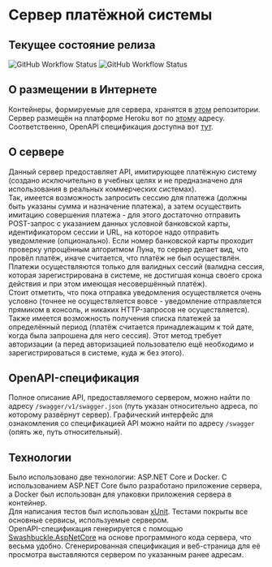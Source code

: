 # Сервер платёжной системы

## Текущее состояние релиза

![GitHub Workflow Status](https://img.shields.io/github/workflow/status/pamugk/PaymentSystem/.NET%20Core?logo=.Net)
![GitHub Workflow Status](https://img.shields.io/github/workflow/status/pamugk/PaymentSystem/Docker?label=docker%20build&logo=Docker)

## О размещении в Интернете

Контейнеры, формируемые для сервера, хранятся в [этом](https://hub.docker.com/repository/docker/pamugk/paymentsystem "Ссылка на репозиторий DockerHub") репозитории.  
Сервер размещён на платформе Heroku вот по [этому](https://payment--system.herokuapp.com) адресу.  
Соответственно, OpenAPI спецификация доступна вот [тут](https://payment--system.herokuapp.com/swagger).

## О сервере

Данный сервер предоставляет API, имитирующее платёжную систему (создано исключительно в учебных целях и не предназначено для использования в реальных коммерческих системах).  
Так, имеется возможность запросить сессию для платежа (должны быть указаны сумма и назначение платежа), а затем осуществить имитацию совершения платежа - для этого достаточно отправить POST-запрос с указанием данных условной банковской карты, идентификатором сессии и URL, на которое надо отправить уведомление (опционально). Если номер банковской карты проходит проверку упрощённым алгоритмом Луна, то сервер делает вид, что провёл платёж, иначе считается, что платёж не был осуществлён. Платежи осуществляются только для валидных сессий (валидна сессия, которая зарегистрирована в системе, не достигшая конца своего срока действия и при этом имеющая несовершённый платёж).  
Стоит отметить, что пока отправка уведомления осуществляется очень условно (точнее не осуществляется вовсе - уведомление отправляется прямиком в консоль, и никаких HTTP-запросов не осуществляется).  
Также имеется возможность получения списка платежей за определённый период (платёж считается принадлежащим к той дате, когда была запрошена для него сессия). Этот метод требует авторизации (а перед авторизацией пользователю ещё необходимо и зарегистрироваться в системе, куда ж без этого).  

## OpenAPI-спецификация

Полное описание API, предоставляемого сервером, можно найти по адресу `/swagger/v1/swagger.json` (путь указан относительно адреса, по которому развёрнут сервер). Графический интерфейс для ознакомления со спецификацией API можно найти по адресу `/swagger` (опять же, путь относительный).

## Технологии

Было использовано две технологии: ASP.NET Core и Docker. С использованием ASP.NET Core было разработано приложение сервера, а Docker был использован для упаковки приложения сервера в контейнер.  
Для написания тестов был использован [xUnit](https://xunit.net/ "Сайт xUnit"). Тестами покрыты все основные сервисы, используемые сервером.  
OpenAPI-спецификация генерируется с помощью [Swashbuckle.AspNetCore](https://github.com/domaindrivendev/Swashbuckle.AspNetCore "Репозиторий Swashbuckle.AspNetCore") на основе программного кода сервера, что весьма удобно. Сгенерированная спецификация и веб-страница для её просмотра выставляются сервером по указанным ранее адресам.
